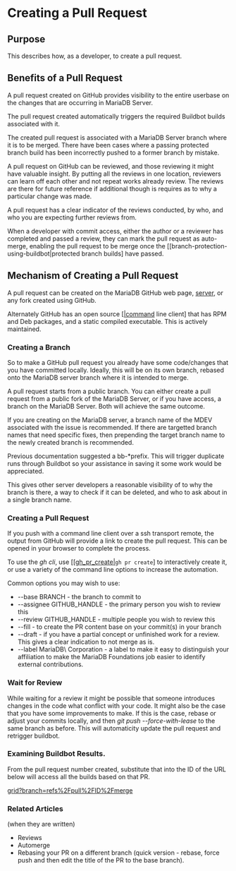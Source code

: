 
# Creating a Pull Request

## Purpose


This describes how, as a developer, to create a pull request.


## Benefits of a Pull Request


A pull request created on GitHub provides visibility to the entire userbase on the changes that are occurring in MariaDB Server.


The pull request created automatically triggers the required Buildbot builds associated with it.


The created pull request is associated with a MariaDB Server branch where it is to be merged. There have been cases where a passing protected branch build has been incorrectly pushed to a former branch by mistake.


A pull request on GitHub can be reviewed, and those reviewing it might have valuable insight. By putting all the reviews in one location, reviewers can learn off each other and not repeat works already review. The reviews are there for future reference if additional though is requires as to why a particular change was made.


A pull request has a clear indicator of the reviews conducted, by who, and who you are expecting further reviews from.


When a developer with commit access, either the author or a reviewer has completed and passed a review, they can mark the pull request as auto-merge, enabling the pull request to be merge once the [[branch-protection-using-buildbot|protected branch builds] have passed.


## Mechanism of Creating a Pull Request


A pull request can be created on the MariaDB GitHub web page, [server](https://github.com/MariaDB/server), or any fork created using GitHub.


Alternately GitHub has an open source [[|command](https://cli.github.com/|command) line client] that has RPM and Deb packages, and a static compiled executable. This is actively maintained.


### Creating a Branch


So to make a GitHub pull request you already have some code/changes that you have committed locally. Ideally, this will be on its own branch, rebased onto the MariaDB server branch where it is intended to merge.


A pull request starts from a public branch. You can either create a pull request from a public fork of the MariaDB Server, or if you have access, a branch on the MariaDB Server. Both will achieve the same outcome.


If you are creating on the MariaDB server, a branch name of the MDEV associated with the issue is recommended. If there are targetted branch names that need specific fixes, then prepending the target branch name to the newly created branch is recommended.


Previous documentation suggested a bb-*prefix. This will trigger duplicate runs through Buildbot so your assistance in saving it some work would be appreciated.


This gives other server developers a reasonable visibility of to why the branch is there, a way to check if it can be deleted, and who to ask about in a single branch name.


### Creating a Pull Request


If you push with a command line client over a ssh transport remote, the output from GitHub will provide a link to create the pull request. This can be opened in your browser to complete the process.


To use the *gh cli*, use [[[gh_pr_create|](https://cli.github.com/manual/gh_pr_create|)`gh pr create`] to interactively create it, or use a variety of the command line options to increase the automation.


Common options you may wish to use:


* --base BRANCH - the branch to commit to
* --assignee GITHUB_HANDLE - the primary person you wish to review this
* --review GITHUB_HANDLE - multiple people you wish to review this
* --fill - to create the PR content base on your commit(s) in your branch
* --draft - if you have a partial concept or unfinished work for a review. This gives a clear indication to not merge as is.
* --label MariaDB\ Corporation - a label to make it easy to distinguish your affiliation to make the MariaDB Foundations job easier to identify external contributions.


### Wait for Review


While waiting for a review it might be possible that someone introduces changes in the code what conflict with your code. It might also be the case that you have some improvements to make. If this is the case, rebase or adjust your commits locally, and then *git push --force-with-lease* to the same branch as before. This will automaticity update the pull request and retrigger buildbot.


### Examining Buildbot Results.


From the pull request number created, substitute that into the ID of the URL below will access all the builds based on that PR.


[grid?branch=refs%2Fpull%2FID%2Fmerge](https://buildbot.mariadb.org/#/grid?branch=refs%2Fpull%2FID%2Fmerge)


### Related Articles


(when they are written)


* Reviews
* Automerge
* Rebasing your PR on a different branch (quick version - rebase, force push and then edit the title of the PR to the base branch).

